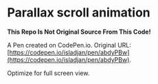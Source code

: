 # Parallax scroll animation

**This Repo Is Not Original Source From This Code!**

A Pen created on CodePen.io. Original URL: [https://codepen.io/isladjan/pen/abdyPBw](https://codepen.io/isladjan/pen/abdyPBw).

Optimize for full screen view. 
